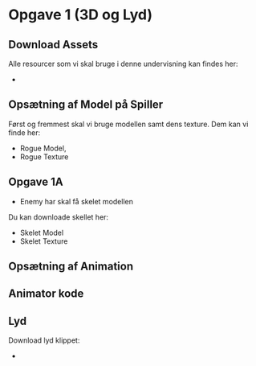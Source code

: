 # Opgave 1 (3D og Lyd)

## Download Assets
Alle resourcer som vi skal bruge i denne undervisning kan findes her:
- <resource src="ContentGDC2024.zip"/>

## Opsætning af Model på Spiller

Først og fremmest skal vi bruge modellen samt dens texture. Dem kan vi finde her:
- <resource src="Rogue.fbx">Rogue Model</resource>,
- <resource src="rogue_texture.png">Rogue Texture</resource>

## Opgave 1A
- Enemy har skal få skelet modellen

Du kan downloade skellet her:
- <resource src="Skeleton_Minion.fbx">Skelet Model</resource>
- <resource src="skeleton_texture.png">Skelet Texture</resource>

## Opsætning af Animation


## Animator kode

## Lyd

Download lyd klippet:
- <resource src="pew.wav"/>